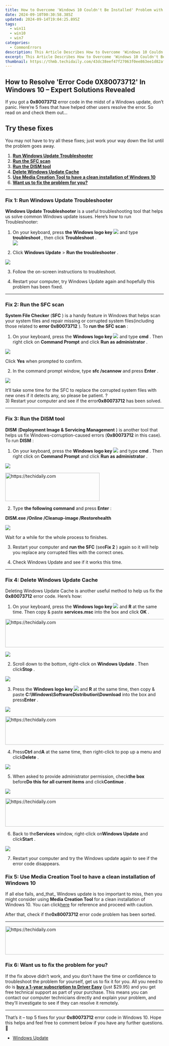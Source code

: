 ```yaml
---
title: How to Overcome 'Windows 10 Couldn't Be Installed' Problem with Error Code E80240020
date: 2024-09-10T00:30:58.385Z
updated: 2024-09-14T19:04:25.895Z
tags:
  - win11
  - win10
  - win7
categories:
  - CommonErrors
description: This Article Describes How to Overcome 'Windows 10 Couldn't Be Installed' Problem with Error Code E80240020
excerpt: This Article Describes How to Overcome 'Windows 10 Couldn't Be Installed' Problem with Error Code E80240020
thumbnail: https://thmb.techidaily.com/43dc38eef47f27063f0ee863ee1d82afec185562726cc3d8ded22c5ffb968132.jpg
---
```


## How to Resolve 'Error Code 0X80073712' In Windows 10 – Expert Solutions Revealed

If you got a **0x80073712** error code in the midst of a Windows update, don’t panic. Here’re 5 fixes that have helped other users resolve the error. So read on and check them out…

## Try these fixes

 You may not have to try all these fixes; just work your way down the list until the problem goes away.

1. **[Run Windows Update Troubleshooter](https://tools.techidaily.com/drivereasy/download/)**
2. **[Run the SFC scan](https://tools.techidaily.com/drivereasy/download/)**
3. **[Run the DISM tool](https://tools.techidaily.com/drivereasy/download/)**
4. **[Delete Windows Update Cache](https://tools.techidaily.com/drivereasy/download/)**
5. **[Use Media Creation Tool to have a clean installation of Windows 10](https://tools.techidaily.com/drivereasy/download/)**
6. [**Want us to fix the problem for you?**](https://tools.techidaily.com/drivereasy/download/)

---

### Fix 1: Run Windows Update Troubleshooter

**Windows Update Troubleshooter**   is a useful troubleshooting tool that helps us solve common Windows update issues. Here’s how to run Troubleshooter:

 1) On your keyboard, press   **the Windows logo key  ![](https://images.drivereasy.com/wp-content/uploads/2018/04/img_5ae0331bc08e4.png)**   and type **troubleshoot** , then click **Troubleshoot** .  
![](https://images.drivereasy.com/wp-content/uploads/2018/06/img_5b30a29f39ffd.jpg)

 2) Click **Windows Update**   \> **Run the troubleshooter** .

![](https://images.drivereasy.com/wp-content/uploads/2018/06/img_5b30a523037e9.jpg)

3) Follow the on-screen instructions to troubleshoot.

4) Restart your computer, try Windows Update again and hopefully this problem has been fixed.

---

### Fix 2: Run the SFC scan

**System File Checker** (**SFC** ) is a handy feature in Windows that helps scan your system files and repair missing or corrupted system files(including those related to **error 0x80073712** ). To **run the SFC scan** :

1) On your keyboard, press the   **Windows logo key ![](https://images.drivereasy.com/wp-content/uploads/2018/04/img_5ae0331bc08e4.png)**  and type **cmd** . Then right click on **Command Prompt**   and click **Run as administrator** .

![](https://images.drivereasy.com/wp-content/uploads/2018/06/img_5b28ad73ad4a9.png)

 Click **Yes**   when prompted to confirm.

2) In the command prompt window, type **sfc /scannow**   and press **Enter** .

![](https://images.drivereasy.com/wp-content/uploads/2018/06/img_5b28aee247664.jpg)

 It’ll take some time for the SFC to replace the corrupted system files with new ones if it detects any, so please be patient. ?  
 3) Restart your computer and see if the error**0x80073712**   has been solved.

---

### Fix 3: Run **the DISM tool**

**DISM**  (**Deployment Image & Servicing Management** ) is another tool that helps us fix Windows-corruption-caused errors (**0x80073712** in this case). To run **DISM** :

1) On your keyboard, press the   **Windows logo key ![](https://images.drivereasy.com/wp-content/uploads/2018/04/img_5ae0331bc08e4.png)**  and type **cmd** . Then right click on **Command Prompt**   and click **Run as administrator** .

![](https://images.drivereasy.com/wp-content/uploads/2018/06/img_5b28ad73ad4a9.png)

<!-- affiliate ads begin -->
<a href="https://aidotcom.pxf.io/c/5597632/2129041/19576" target="_top" id="2129041">
  <img src="//a.impactradius-go.com/display-ad/19576-2129041" border="0" alt="https://techidaily.com" width="300" height="90"/>
</a>
<img height="0" width="0" src="https://aidotcom.pxf.io/i/5597632/2129041/19576" style="position:absolute;visibility:hidden;" border="0" />
<!-- affiliate ads end -->

 2) Type **the following command**   and press **Enter** :

**DISM.exe /Online /Cleanup-image /Restorehealth**

![](https://images.drivereasy.com/wp-content/uploads/2018/06/img_5b30abe4b92d4.jpg)

Wait for a while for the whole process to finishes.
  
 3) Restart your computer and **run the SFC** (see**Fix 2** ) again so it will help you replace any corrupted files with the correct ones.

 4) Check Windows Update and see if it works this time.

---

### Fix 4: Delete Windows Update Cache

 Deleting Windows Update Cache is another useful method to help us fix the **0x80073712** error code. Here’s how:

 1) On your keyboard, press the **Windows logo key ![](https://images.drivereasy.com/wp-content/uploads/2018/04/img_5ae0331bc08e4.png)**   and **R**   at the same time. Then copy & paste **services.msc**   into the box and click **OK** .

<!-- affiliate ads begin -->
<a href="https://aidotcom.pxf.io/c/5597632/2134503/19576" target="_top" id="2134503">
  <img src="//a.impactradius-go.com/display-ad/19576-2134503" border="0" alt="https://techidaily.com" width="728" height="90"/>
</a>
<img height="0" width="0" src="https://aidotcom.pxf.io/i/5597632/2134503/19576" style="position:absolute;visibility:hidden;" border="0" />
<!-- affiliate ads end -->

![](https://images.drivereasy.com/wp-content/uploads/2018/06/img_5b220b691f96a.png)

 2) Scroll down to the bottom, right-click on **Windows Update**  . Then click**Stop** .

![](https://images.drivereasy.com/wp-content/uploads/2018/07/img_5b45a89c68a29.jpg)

 3) Press the   **Windows logo key ![](https://images.drivereasy.com/wp-content/uploads/2018/04/img_5ae0331bc08e4.png)**   and **R**   at the same time, then copy & paste **C:\\Windows\\SoftwareDistribution\\Download** into the box and press**Enter** .

![](https://images.drivereasy.com/wp-content/uploads/2018/07/img_5b45a92deb7fc.png)

<!-- affiliate ads begin -->
<a href="https://unicoeye.pxf.io/c/5597632/2134237/18498" target="_top" id="2134237">
  <img src="//a.impactradius-go.com/display-ad/18498-2134237" border="0" alt="https://techidaily.com" width="728" height="90"/>
</a>
<img height="0" width="0" src="https://unicoeye.pxf.io/i/5597632/2134237/18498" style="position:absolute;visibility:hidden;" border="0" />
<!-- affiliate ads end -->

 4) Press**Ctrl** and**A** at the same time, then right-click to pop up a menu and click**Delete** .

![](https://images.drivereasy.com/wp-content/uploads/2018/07/img_5b45a98e3f0f6.jpg)

 5) When asked to provide administrator permission, check**the box** before**Do this for all current items** and click**Continue** .

![](https://images.drivereasy.com/wp-content/uploads/2018/07/img_5b45ab04cd2f7.png)

<!-- affiliate ads begin -->
<a href="https://ephamedtechinc.pxf.io/c/5597632/2136615/26400" target="_top" id="2136615">
  <img src="//a.impactradius-go.com/display-ad/26400-2136615" border="0" alt="https://techidaily.com" width="728" height="90"/>
</a>
<img height="0" width="0" src="https://ephamedtechinc.pxf.io/i/5597632/2136615/26400" style="position:absolute;visibility:hidden;" border="0" />
<!-- affiliate ads end -->

 6) Back to the**Services** window, right-click on**Windows Update** and click**Start** .

![](https://images.drivereasy.com/wp-content/uploads/2018/07/img_5b45ac06c5a8a.jpg)

 7) Restart your computer and try the Windows update again to see if the error code disappears.

### Fix 5: Use **Media Creation Tool** to have a clean installation of Windows 10

 If all else fails, and_that_ Windows update is too important to miss, then you might consider using **Media Creation Tool** for a clean installation of Windows 10\. You can click[here](https://www.microsoft.com/en-us/software-download/windows10) for reference and proceed with caution.

 After that, check if the**0x80073712** error code problem has been sorted.

---

<!-- affiliate ads begin -->
<a href="https://ephamedtechinc.pxf.io/c/5597632/2137229/26400" target="_top" id="2137229">
  <img src="//a.impactradius-go.com/display-ad/26400-2137229" border="0" alt="https://techidaily.com" width="728" height="90"/>
</a>
<img height="0" width="0" src="https://ephamedtechinc.pxf.io/i/5597632/2137229/26400" style="position:absolute;visibility:hidden;" border="0" />
<!-- affiliate ads end -->

### Fix 6: Want us to fix the problem for you?

 If the fix above didn’t work, and you don’t have the time or confidence to troubleshoot the problem for yourself, get us to fix it for you. All you need to do is **[buy a 1-year subscription to Driver Easy](https://tools.techidaily.com/drivereasy/download/)**   (just $29.95) and you get free technical support as part of your purchase. This means you can contact our computer technicians directly and explain your problem, and they’ll investigate to see if they can resolve it remotely.

---

 That’s it – top 5 fixes for your **0x80073712** error code in Windows 10\. Hope this helps and feel free to comment below if you have any further questions. 🙂

* [Windows Update](https://tools.techidaily.com/drivereasy/download/)

<ins class="adsbygoogle"
     style="display:block"
     data-ad-format="autorelaxed"
     data-ad-client="ca-pub-7571918770474297"
     data-ad-slot="1223367746"></ins>

<ins class="adsbygoogle"
     style="display:block"
     data-ad-client="ca-pub-7571918770474297"
     data-ad-slot="8358498916"
     data-ad-format="auto"
     data-full-width-responsive="true"></ins>



